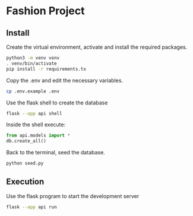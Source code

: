 # Fashion Project

## Install

Create the virtual environment, activate and install the required packages.

```bash
python3 -m venv venv
. venv/bin/activate
pip install -r requirements.tx
```

Copy the .env and edit the necessary variables.

```bash
cp .env.example .env
```

Use the flask shell to create the database

```bash
flask --app api shell
```

Inside the shell execute:

```python
from api.models import *
db.create_all()
```

Back to the terminal, seed the database.

```bash
python seed.py
```


## Execution

Use the flask program to start the development server

```bash
flask --app api run
```
